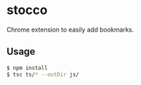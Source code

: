 # stocco

Chrome extension to easily add bookmarks.

## Usage

```bash
$ npm install
$ tsc ts/* --outDir js/
```
